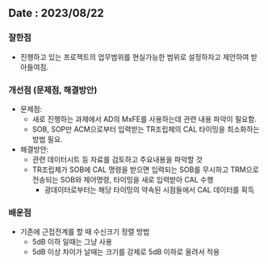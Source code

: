 ## Date : 2023/08/22
### 잘한점
* 진행하고 있는 프로젝트의 업무범위를 현실가능한 범위로 설정하자고 제안하여 받아들여짐.

### 개선점 (문제점, 해결방안)
* 문제점: 
  * 새로 진행하는 과제에서 AD의 MxFE를 사용하는데 관련 내용 파악이 필요함.
  * SOB, SOP만 ACM으로부터 입력받는 TR조립체의 CAL 타이밍을 최소화하는 방법 필요.
* 해결방안:
  * 관련 데이터시트 등 자료를 검토하고 주요내용을 파악할 것
  * TR조립체가 SOB에 CAL 명령을 받으면 입력되는 SOB를 무시하고 TRM으로 전송되는 SOB와 제어명령, 타이밍을 새로 입력받아 CAL 수행
	* 광데이터로부터는 해당 타이밍의 약속된 시점들에서 CAL 데이터를 획득

### 배운점
* 기존에 근접전계를 할 때 수신크기 정렬 방법
  * 5dB 이하 일때는 그냥 사용
  * 5dB 이상 차이가 날때는 크기를 강제로 5dB 이하로 올려서 적용
